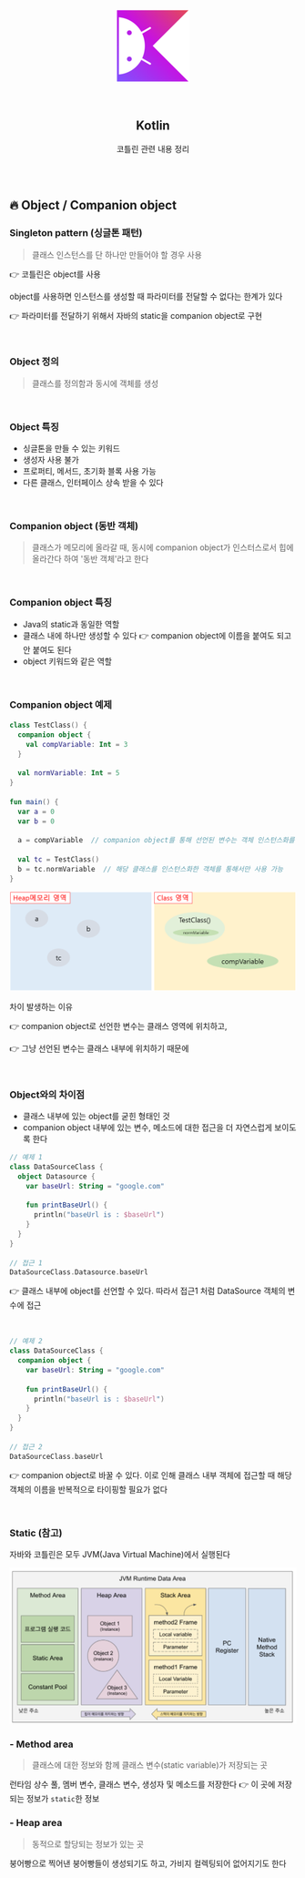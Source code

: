<div align="center">
  <p>
    <img src="../README.assets/kotlin-hero.png">
  </p>
  <br>
  <h2>Kotlin</h2>
  <p>코틀린 관련 내용 정리</p>
  <br>
  <br>
</div>

## 🔥 Object / Companion object

### Singleton pattern (싱글톤 패턴)

> 클래스 인스턴스를 단 하나만 만들어야 할 경우 사용

👉 코틀린은 object를 사용

object를 사용하면 인스턴스를 생성할 때 파라미터를 전달할 수 없다는 한계가 있다

👉 파라미터를 전달하기 위해서 자바의 static을 companion object로 구현

<br>

### Object 정의

> 클래스를 정의함과 동시에 객체를 생성

<br>

### Object 특징

- 싱글톤을 만들 수 있는 키워드
- 생성자 사용 불가
- 프로퍼티, 메서드, 초기화 블록 사용 가능
- 다른 클래스, 인터페이스 상속 받을 수 있다

<br>

### Companion object (동반 객체)

> 클래스가 메모리에 올라갈 때, 동시에 companion object가 인스터스로서 힙에 올라간다 하여 '동반 객체'라고 한다

<br>

### Companion object 특징

- Java의 static과 동일한 역할
- 클래스 내에 하나만 생성할 수 있다 👉 companion object에 이름을 붙여도 되고 안 붙여도 된다
- object 키워드와 같은 역할

<br>

### Companion object 예제

```kotlin
class TestClass() {
  companion object {
    val compVariable: Int = 3
  }
  
  val normVariable: Int = 5
}

fun main() {
  var a = 0
  var b = 0
  
  a = compVariable  // companion object를 통해 선언된 변수는 객체 인스턴스화를 하지 않고도 전역변수처럼 사용 가능
  
  val tc = TestClass()
  b = tc.normVariable  // 해당 클래스를 인스턴스화한 객체를 통해서만 사용 가능
}
```

![companion](../README.assets/companion_object.png)

차이 발생하는 이유

👉 companion object로 선언한 변수는 클래스 영역에 위치하고, 

👉 그냥 선언된 변수는 클래스 내부에 위치하기 때문에

<br>

### Object와의 차이점

- 클래스 내부에 있는 object를 굳힌 형태인 것
- companion object 내부에 있는 변수, 메소드에 대한 접근을 더 자연스럽게 보이도록 한다

```kotlin
// 예제 1
class DataSourceClass {
  object Datasource {
    var baseUrl: String = "google.com"

    fun printBaseUrl() {
      println("baseUrl is : $baseUrl")
    }
  }
}

// 접근 1
DataSourceClass.Datasource.baseUrl
```

👉 클래스 내부에 object를 선언할 수 있다. 따라서 접근1 처럼 DataSource 객체의 변수에 접근

<br>

```kotlin
// 예제 2
class DataSourceClass {
  companion object {
    var baseUrl: String = "google.com"

    fun printBaseUrl() {
      println("baseUrl is : $baseUrl")
    }
  }
}

// 접근 2
DataSourceClass.baseUrl
```

👉 companion object로 바꿀 수 있다. 이로 인해 클래스 내부 객체에 접근할 때 해당 객체의 이름을 반복적으로 타이핑할 필요가 없다

<br>

### Static (참고)

자바와 코틀린은 모두 JVM(Java Virtual Machine)에서 실행된다

![JVM](../README.assets/JVM.png)

### - Method area

> 클래스에 대한 정보와 함께 클래스 변수(static variable)가 저장되는 곳

런타임 상수 풀, 멤버 변수, 클래스 변수, 생성자 및 메소드를 저장한다
👉 이 곳에 저장되는 정보가 `static`한 정보

### - Heap area

> 동적으로 할당되는 정보가 있는 곳

붕어빵으로 찍어낸 붕어빵들이 생성되기도 하고, 가비지 컬렉팅되어 없어지기도 한다
